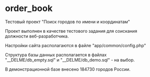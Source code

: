 # order_book

Тестовый проект "Поиск городов по имени и координатам"

Проект выполнен в качестве тестового задания для соискания должности веб-разработчика.

Настройки сайта располагаются в файле "app/common/config.php"

Структура базы данных располагается в файлах "__DELME/db_empty.sql" и "__DELME/db_demo.sql" - на выбор.

В демонстрационной базе внесено 184730 городов России.
